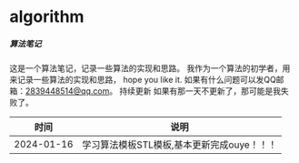 # algorithm
  ##### 算法笔记
  这是一个算法笔记，记录一些算法的实现和思路。
  我作为一个算法的初学者，用来记录一些算法的实现和思路， hope you like it.
  如果有什么问题可以发QQ邮箱：2839448514@qq.com。
  持续更新 如果有那一天不更新了，那可能是我失败了。
  
| 时间       | 说明                                       |
| ---------- | ------------------------------------------ |
| 2024-01-16 | 学习算法模板STL模板,基本更新完成ouye！！！ |


